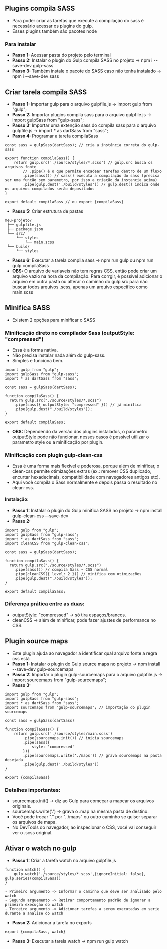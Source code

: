 ## Plugins compila SASS
- Para poder criar as tarefas que execute a compilação do sass é necessário acessar os plugins do gulp.
- Esses plugins também são pacotes node
### Para instalar
- **Passo 1:** Acessar pasta do projeto pelo terminal
- **Passo 2:** Instalar o plugin do Gulp compila SASS no projeto -> npm i --save-dev gulp-sass
- **Passo 3:** Também instale o pacote do SASS caso não tenha instalado -> npm i --save-dev sass
## Criar tarela compila SASS
- **Passo 1:** Importar gulp para o arquivo gulpfile.js -> import gulp from "gulp";
- **Passo 2:** Importar plugins compila sass para o arquivo gulpfile.js -> import gulpSass from "gulp-sass";
- **Passo 3:** Importar uma extenção sass do compila sass para o arquivo gulpfile.js -> import * as dartSass from "sass"; 
- **Passo 4:** Programar a tarefa compilaSass
````
const sass = gulpSass(dartSass); // cria a instância correta do gulp-sass

export function compilaSass() {
    return gulp.src('./source/styles/*.scss') // gulp.src busca os arquivos fonte
        // .pipe() é o que permite encadear tarefas dentro de um fluxo
        .pipe(sass()) // sass() executa a compilação do sass (precisa ser uma função sem parametro, por isso a criação da instancia acima)
        .pipe(gulp.dest('./build/styles')) // gulp.dest() indica onde os arquivos compilados serão depositados
}

export default compilaSass // ou export {compilaSass}
````
- **Passo 5:** Criar estrutura de pastas
````
meu-projeto/
 ├── gulpfile.js
 ├── package.json
 └── src/
     └── styles
         └── main.scss
 └── build/
     └── styles
````
- **Passo 6:** Executar a tarela compila sass -> npm run gulp ou npm run gulp compilaSass
- **OBS:** O arquivo de variaveis não tem regras CSS, então pode criar um arquivo vazio na hora da compilação. Para corrgir, é possível adicionar o arquivo em outra pasta ou alterar o caminho do gulp.src para não buscar todos arquivos .scss, apenas um arquivo especifico como main.scss
## Minifica SASS
- Existem 2 opções para minificar o SASS
### Minificação direto no compilador Sass (outputStyle: "compressed")
- Essa é a forma nativa.
- Não precisa instalar nada além do gulp-sass.
- Simples e funciona bem.
````
import gulp from "gulp";
import gulpSass from "gulp-sass";
import * as dartSass from "sass";

const sass = gulpSass(dartSass);

function compilaSass() {
  return gulp.src("./source/styles/*.scss")
    .pipe(sass({ outputStyle: "compressed" })) // já minifica
    .pipe(gulp.dest("./build/styles"));
}

export default compilaSass;
````
- **OBS:** Dependendo da versão dos plugins instalados, o parametro outputStyle pode não funcionar, nesses casos é possível utilizar o parametro style ou a minificação por plugin.
### Minificação com plugin gulp-clean-css
- Essa é uma forma mais flexível e poderosa, porque além de minificar, o clean-css permite otimizações extras (ex.: remover CSS duplicado, encurtar hexadecimais, compatibilidade com navegadores antigos etc).
- Aqui você compila o Sass normalmente e depois passa o resultado no clean-css.
#### Instalação:
- **Passo 1:** Instalar o plugin do Gulp minifica SASS no projeto -> npm install gulp-clean-css --save-dev
- **Passo 2:**
````
import gulp from "gulp";
import gulpSass from "gulp-sass";
import * as dartSass from "sass";
import cleanCSS from "gulp-clean-css";

const sass = gulpSass(dartSass);

function compilaSass() {
  return gulp.src("./source/styles/*.scss")
    .pipe(sass()) // compila Sass → CSS normal
    .pipe(cleanCSS({ level: 2 })) // minifica com otimizações
    .pipe(gulp.dest("./build/styles"));
}

export default compilaSass;
````
### Diferença prática entre as duas:
- outputStyle: "compressed" → só tira espaços/brancos.
- cleanCSS → além de minificar, pode fazer ajustes de performance no CSS.
## Plugin source maps
- Este plugin ajuda ao navegador a identificar qual arquivo fonte a regra css está
- **Passo 1:** Instalar o plugin do Gulp source maps no projeto -> npm install --save-dev gulp-sourcemaps 
- **Passo 2:** Importar o plugin gulp-sourcemaps para o arquivo gulpfile.js -> import sourcemaps from "gulp-sourcemaps";
- **Passo 3:**
````
import gulp from "gulp";
import gulpSass from "gulp-sass";
import * as dartSass from "sass";
import sourcemaps from "gulp-sourcemaps"; // importação do plugin sourcemaps

const sass = gulpSass(dartSass)

function compilaSass() {
    return gulp.src('./source/styles/main.scss')
        .pipe(sourcemaps.init()) // inicia sourcemaps
        .pipe(sass({
            style: 'compressed'
        }))
        .pipe(sourcemaps.write('./maps')) // grava sourcemaps na pasta desejada
        .pipe(gulp.dest('./build/styles'))
}

export {compilaSass}
````
### Detalhes importantes:
- sourcemaps.init() → diz ao Gulp para começar a mapear os arquivos originais.
- sourcemaps.write('.') → grava o .map na mesma pasta de destino.
- Você pode trocar "." por "../maps" ou outro caminho se quiser separar os arquivos de mapa.
- No DevTools do navegador, ao inspecionar o CSS, você vai conseguir ver o .scss original.
## Ativar o watch no gulp
- **Passo 1:** Criar a tarefa watch no arquivo gulpfile.js
````
function watch() {
    gulp.watch('./source/styles/*.scss',{ignoreInitial: false}, gulp.series(compilaSass))
}
````
    - Primeiro argumento -> Informar o caminho que deve ser analisado pelo watch
    - Segundo arguemento -> Retirar comportamento padrão de ignorar a primeira execução do watch
    - Terceiro argumento -> Adicionar tarefas a serem executadas em serie durante a analise do watch
- **Passo 2:** Adicionar a tarefa no exports
````
export {compilaSass, watch}
````
- **Passo 3:** Executar a tarela watch -> npm run gulp watch